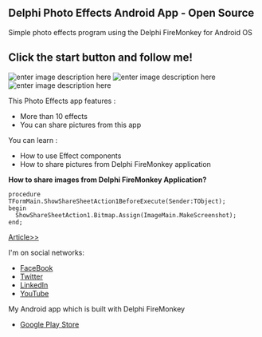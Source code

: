 ## **Delphi Photo Effects Android App - Open Source**

Simple photo effects program using the Delphi FireMonkey for Android OS

## Click the start button and follow me!

![enter image description here](https://i0.wp.com/delphi.uz/wp-content/uploads/2017/02/delphi.uz-learn-delphi-android-development.png?resize=180,300&ssl=1)
![enter image description here](https://i2.wp.com/delphi.uz/wp-content/uploads/2017/02/delphi.uz-learn-delphi-android-development-2.png?resize=180,300&ssl=1)
![enter image description here](https://i1.wp.com/delphi.uz/wp-content/uploads/2017/02/delphi.uz-learn-delphi-android-development-3.png?resize=180,300&ssl=1)

This Photo Effects app features :
-   More than 10 effects
-   You can share pictures from this app

You can learn :
-   How to use Effect components
-   How to share pictures from Delphi FireMonkey application

**How to share images from Delphi FireMonkey Application?**

    procedure TFormMain.ShowShareSheetAction1BeforeExecute(Sender:TObject);
    begin
      ShowShareSheetAction1.Bitmap.Assign(ImageMain.MakeScreenshot);
    end;

[Article>>](https://delphi.uz/2017/02/03/delphi-open-source-codes/delphi-photo-effects-android-app-open-source/)

I'm on social networks:
- [FaceBook](https://www.facebook.com/wwwdelphiuz/)
- [Twitter](https://twitter.com/MuminjonGuru)
- [LinkedIn](https://www.linkedin.com/in/muminjon-abduraimov/)
- [YouTube](https://youtube.com/MuminjonAbduraimov)

My Android app which is built with Delphi FireMonkey
- [Google Play Store](https://play.google.com/store/apps/details?id=com.delphiapplications.delphiexamples)
